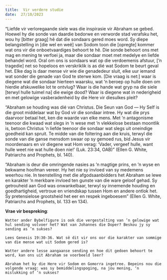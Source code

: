 ```yaml
---
title:  Vir verdere studie
date:  27/10/2023
---
```


“Liefde vir verloregaande siele was die inspirasie vir Abraham se gebed. Hoewel hy die sonde van daardie bedorwe en verworde stad verafsku het, wou hy [bitter graag] hê dat die sondaars gered moes word. Sy diepe belangstelling in [die wel en weë] van Sodom toon die [opregte] kommer wat ons vir die onboetvaardiges behoort te hê. Die sonde behoort ons met mag en mening te verfoei ja, maar die sondaar moet met medelye en liefde behandel word. Oral om ons is sondaars wat op die verdoemenis afstuur, [’n tragedie] net so hopeloos en verskriklik is as dié wat Sodom te beurt geval het. Elke dag is daar mense vir wie die genadedeur sluit, elke uur iemand wat sonder die genade van God te sterwe kom. [Die vraag is net:] waar is diegene wat die sondaar hierteen waarsku, wat ’n beroep op hulle doen om hierdie afskuwelike lot te ontvlug? Waar is die hande wat gryp na die siele [terwyl hulle tuimel na] die ewige dood? Waar is diegene wat in nederigheid en met gelowige vasberadenheid by die Here vir diesulkes pleit?

“Abraham se houding was dié van Christus. Die Seun van God — Hy Self is die groot middelaar wat by God vir die sondaar intree. Hy wat die prys daarvoor betaal het, ken die waarde van elke mens. Met ’n antagonisme teenoor die kwaad wat slegs in ’n wese met ’n vlekkelose bestaan moontlik is, betoon Christus ’n liefde teenoor die sondaar wat slegs uit oneindige goedheid kan spruit. Te midde van die foltering aan die kruis, terwyl die sonde van die ganse mensdom swaar op sy gemoed rus, bid Jesus vir moordenaars en vir diegene wat Hom verag: ‘Vader, vergeef hulle, want hulle weet nie wat hulle doen nie!’ (Luk. 23:34, OAB)” (Ellen G. White, Patriarchs and Prophets, bl. 140).

“Abraham is deur die omringende nasies as ’n magtige prins, en ’n wyse en bekwame hoofman vereer. Hy het nie sy invloed van sy medemens weerhou nie. In teenstelling met die afgodsaanbidders het Abraham se lewe en karakter ’n merkbare invloed ten gunste van die ware geloof gehad. Sy getrouheid aan God was onwankelbaar, terwyl sy innemende houding en goedhartigheid, vertroue en vriendskap tussen Hom en andere ontlok het. Sy pretensielose grootsheid het eer en respek ingeboesem” (Ellen G. White, Patriarchs and Prophets, bl. 133 en 134).

**Vrae vir bespreking**:

`Watter ander Bybelfigure is ook die vergestalting van ’n gelowige wat hul sending volvoer het? Wat van Johannes die Doper? Beskou jy sy sending as ’n sukses? `

`Lees Genesis 19:30-36. Wat sê dit vir ons oor die karakter van sommige van die mense wat uit Sodom gered is?`

`Watter andere lesse aangaanse sending en hoe dit gedoen behoort te word, kan ons uit Abraham se voorbeeld leer?`

`Abraham het by die Here vir Sodom en Gomorra ingetree. Bepeins nou die volgende vraag: was sy bemiddelingspoging, na jou mening, ‘n mislukking of ’n sukses?`